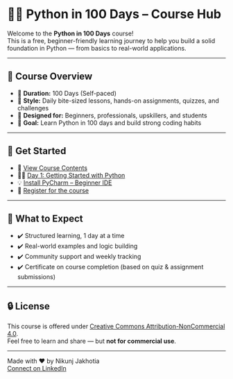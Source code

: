 # 👨‍💻 Python in 100 Days – Course Hub

Welcome to the **Python in 100 Days** course!  
This is a free, beginner-friendly learning journey to help you build a solid foundation in Python — from basics to real-world applications.

---

## 📝 Course Overview

- 📆 **Duration:** 100 Days (Self-paced)
- 🧠 **Style:** Daily bite-sized lessons, hands-on assignments, quizzes, and challenges
- 💼 **Designed for:** Beginners, professionals, upskillers, and students
- 🎯 **Goal:** Learn Python in 100 days and build strong coding habits

---

## 🚀 Get Started

- 📘 [View Course Contents](CourseContents.md)
- 🧑‍💻 [Day 1: Getting Started with Python](/Day01/lesson.md)
- 💡 [Install PyCharm – Beginner IDE](/Day01/Pycharm/pycharm.md)
- 📝 [Register for the course](https://forms.gle/7WsiAnV7CX6vTk1KA)

---

## 🧭 What to Expect

- ✔️ Structured learning, 1 day at a time
- ✔️ Real-world examples and logic building
- ✔️ Community support and weekly tracking
- ✔️ Certificate on course completion (based on quiz & assignment submissions)

---

## 🔒 License

This course is offered under [Creative Commons Attribution-NonCommercial 4.0](license.md).  
Feel free to learn and share — but **not for commercial use**.

---

Made with ❤️ by Nikunj Jakhotia  
[Connect on LinkedIn](https://www.linkedin.com/in/nikunjjakhotia/)
